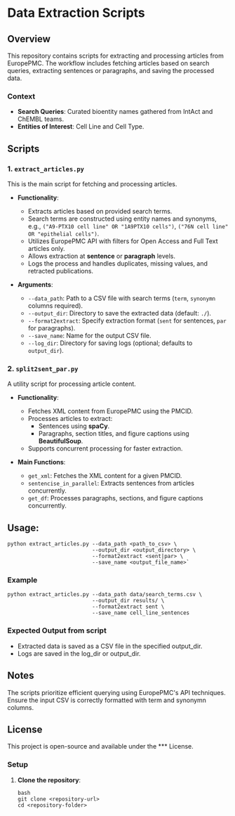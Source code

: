 # Data Extraction Scripts

## Overview

This repository contains scripts for extracting and processing articles from EuropePMC. The workflow includes fetching articles based on search queries, extracting sentences or paragraphs, and saving the processed data.

### Context
- **Search Queries**: Curated bioentity names gathered from IntAct and ChEMBL teams.  
- **Entities of Interest**: Cell Line and Cell Type.

## Scripts

### 1. **`extract_articles.py`**
This is the main script for fetching and processing articles.
- **Functionality**:
  - Extracts articles based on provided search terms.  
  - Search terms are constructed using entity names and synonyms, e.g., `("A9-PTX10 cell line" OR "1A9PTX10 cells")`, `("76N cell line" OR "epithelial cells")`.
  - Utilizes EuropePMC API with filters for Open Access and Full Text articles only.
  - Allows extraction at **sentence** or **paragraph** levels.
  - Logs the process and handles duplicates, missing values, and retracted publications.

- **Arguments**:
  - `--data_path`: Path to a CSV file with search terms (`term`, `synonymn` columns required).
  - `--output_dir`: Directory to save the extracted data (default: `./`).
  - `--format2extract`: Specify extraction format (`sent` for sentences, `par` for paragraphs).
  - `--save_name`: Name for the output CSV file.
  - `--log_dir`: Directory for saving logs (optional; defaults to `output_dir`).

### 2. **`split2sent_par.py`**
A utility script for processing article content.
- **Functionality**:
  - Fetches XML content from EuropePMC using the PMCID.
  - Processes articles to extract:
    - Sentences using **spaCy**.
    - Paragraphs, section titles, and figure captions using **BeautifulSoup**.
  - Supports concurrent processing for faster extraction.

- **Main Functions**:
  - `get_xml`: Fetches the XML content for a given PMCID.
  - `sentencise_in_parallel`: Extracts sentences from articles concurrently.
  - `get_df`: Processes paragraphs, sections, and figure captions concurrently.

## Usage:
```
python extract_articles.py --data_path <path_to_csv> \
                           --output_dir <output_directory> \
                           --format2extract <sent|par> \
                           --save_name <output_file_name>`

```
### Example
```
python extract_articles.py --data_path data/search_terms.csv \
                           --output_dir results/ \
                           --format2extract sent \
                           --save_name cell_line_sentences
```

### Expected Output from script
- Extracted data is saved as a CSV file in the specified output_dir.
- Logs are saved in the log_dir or output_dir.

## Notes
The scripts prioritize efficient querying using EuropePMC's API techniques.
Ensure the input CSV is correctly formatted with term and synonymn columns.

## License
This project is open-source and available under the *** License.

### Setup

1. **Clone the repository**:
   ```
   bash
   git clone <repository-url>
   cd <repository-folder>
   ```

